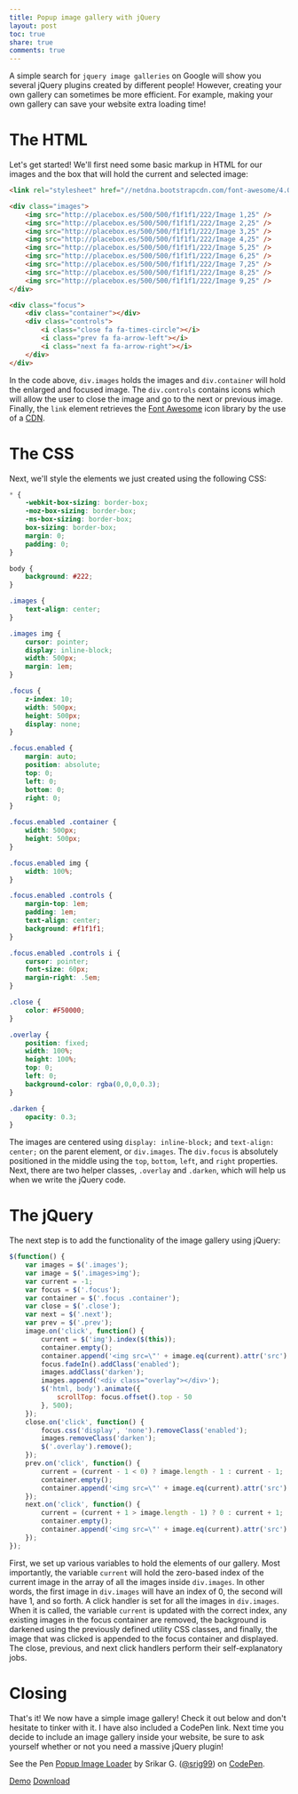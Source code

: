 ```yaml
---
title: Popup image gallery with jQuery
layout: post
toc: true
share: true
comments: true
---
```


A simple search for `jquery image galleries` on Google will show you several jQuery plugins created by different people! However, creating your own gallery can sometimes be more efficient. For example, making your own gallery can save your website extra loading time!

# The HTML

Let's get started! We'll first need some basic markup in HTML for our images and the box that will hold the current and selected image:

```html
<link rel="stylesheet" href="//netdna.bootstrapcdn.com/font-awesome/4.0.3/css/font-awesome.min.css">

<div class="images">
    <img src="http://placebox.es/500/500/f1f1f1/222/Image 1,25" />
    <img src="http://placebox.es/500/500/f1f1f1/222/Image 2,25" />
    <img src="http://placebox.es/500/500/f1f1f1/222/Image 3,25" />
    <img src="http://placebox.es/500/500/f1f1f1/222/Image 4,25" />
    <img src="http://placebox.es/500/500/f1f1f1/222/Image 5,25" />
    <img src="http://placebox.es/500/500/f1f1f1/222/Image 6,25" />
    <img src="http://placebox.es/500/500/f1f1f1/222/Image 7,25" />
    <img src="http://placebox.es/500/500/f1f1f1/222/Image 8,25" />
    <img src="http://placebox.es/500/500/f1f1f1/222/Image 9,25" />
</div>

<div class="focus">
    <div class="container"></div>
    <div class="controls">
        <i class="close fa fa-times-circle"></i>
        <i class="prev fa fa-arrow-left"></i>
        <i class="next fa fa-arrow-right"></i>
    </div>
</div>
```

In the code above, `div.images` holds the images and `div.container` will hold the enlarged and focused image. The `div.controls` contains icons which will allow the user to close the image and go to the next or previous image. Finally, the `link` element retrieves the [Font Awesome](http://fontawesome.io/) icon library by the use of a [CDN](http://en.wikipedia.org/wiki/Content_delivery_network).

# The CSS

Next, we'll style the elements we just created using the following CSS:

```css
* {
    -webkit-box-sizing: border-box;
    -moz-box-sizing: border-box;
    -ms-box-sizing: border-box;
    box-sizing: border-box;
    margin: 0;
    padding: 0;
}

body {
    background: #222;
}

.images {
    text-align: center;
}

.images img {
    cursor: pointer;
    display: inline-block;
    width: 500px;
    margin: 1em;
}

.focus {
    z-index: 10;
    width: 500px;
    height: 500px;
    display: none;
}

.focus.enabled {
    margin: auto;
    position: absolute;
    top: 0;
    left: 0;
    bottom: 0;
    right: 0;
}

.focus.enabled .container {
    width: 500px;
    height: 500px;
}

.focus.enabled img {
    width: 100%;
}

.focus.enabled .controls {
    margin-top: 1em;
    padding: 1em;
    text-align: center;
    background: #f1f1f1;
}

.focus.enabled .controls i {
    cursor: pointer;
    font-size: 60px;
    margin-right: .5em;
}

.close {
    color: #F50000;
}

.overlay {
    position: fixed;
    width: 100%;
    height: 100%;
    top: 0;
    left: 0;
    background-color: rgba(0,0,0,0.3);
}

.darken {
    opacity: 0.3;
}
```

The images are centered using `display: inline-block;` and `text-align: center;` on the parent element, or `div.images`. The `div.focus` is absolutely positioned in the middle using the `top`, `bottom`, `left`, and `right` properties. Next, there are two helper classes, `.overlay` and `.darken`, which will help us when we write the jQuery code.

# The jQuery

The next step is to add the functionality of the image gallery using jQuery:

```javascript
$(function() {
    var images = $('.images');
    var image = $('.images>img');
    var current = -1;
    var focus = $('.focus');
    var container = $('.focus .container');
    var close = $('.close');
    var next = $('.next');
    var prev = $('.prev');
    image.on('click', function() {
        current = $('img').index($(this));
        container.empty();
        container.append('<img src=\"' + image.eq(current).attr('src') + '\" />');
        focus.fadeIn().addClass('enabled');
        images.addClass('darken');
        images.append('<div class="overlay"></div>');
        $('html, body').animate({
            scrollTop: focus.offset().top - 50
        }, 500);
    });
    close.on('click', function() {
        focus.css('display', 'none').removeClass('enabled');
        images.removeClass('darken');
        $('.overlay').remove();
    });
    prev.on('click', function() {
        current = (current - 1 < 0) ? image.length - 1 : current - 1;
        container.empty();
        container.append('<img src=\"' + image.eq(current).attr('src') + '\" />');
    });
    next.on('click', function() {
        current = (current + 1 > image.length - 1) ? 0 : current + 1;
        container.empty();
        container.append('<img src=\"' + image.eq(current).attr('src') + '\" />');
    });
});
```

First, we set up various variables to hold the elements of our gallery. Most importantly, the variable `current` will hold the zero-based index of the current image in the array of all the images inside `div.images`. In other words, the first image in `div.images` will have an index of 0, the second will have 1, and so forth. A click handler is set for all the images in `div.images`. When it is called, the variable `current` is updated with the correct index, any existing images in the focus container are removed, the background is darkened using the previously defined utility CSS classes, and finally, the image that was clicked is appended to the focus container and displayed. The close, previous, and next click handlers perform their self-explanatory jobs.

# Closing

That's it! We now have a simple image gallery! Check it out below and don't hesitate to tinker with it. I have also included a CodePen link. Next time you decide to include an image gallery inside your website, be sure to ask yourself whether or not you need a massive jQuery plugin!

<div class="codepen">
    <p data-height="700" data-theme-id="132" data-slug-hash="qGzbn" data-default-tab="result" class='codepen'>See the Pen <a href='http://codepen.io/srig99/pen/qGzbn'>Popup Image Loader</a> by Srikar G. (<a href='http://codepen.io/srig99'>@srig99</a>) on <a href='http://codepen.io'>CodePen</a>.</p>
    <script async="true" src="//codepen.io/assets/embed/ei.js"> </script>
</div>

<a href="/labs/popup-image-gallery" class="button">Demo</a>
<a href="/labs/popup-image-gallery/popup-image-gallery.zip" class="button">Download</a>
